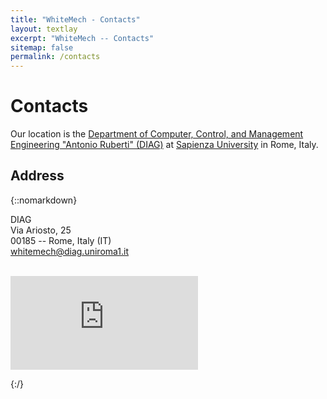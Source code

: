 ```yaml
---
title: "WhiteMech - Contacts"
layout: textlay
excerpt: "WhiteMech -- Contacts"
sitemap: false
permalink: /contacts
---
```


# Contacts

Our location is the
[Department of Computer, Control, and Management Engineering "Antonio Ruberti" (DIAG)](https://www.diag.uniroma1.it/en) at 
[Sapienza University](https://www.uniroma1.it/en/pagina-strutturale/home) in Rome, Italy.

## Address
{::nomarkdown} 

<p>
DIAG<br>
Via Ariosto, 25<br>
00185 -- Rome, Italy (IT)<br>
<a href="mailto:whitemech@diag.uniroma1.it">whitemech@diag.uniroma1.it</a>
<br><br>
<div class="iframe-rwd" width="600" height="450" >
<iframe id="contacts-map" src="https://www.google.com/maps/embed?pb=!1m18!1m12!1m3!1d2970.0863463563196!2d12.501433015435973!3d41.891000079221094!2m3!1f0!2f0!3f0!3m2!1i1024!2i768!4f13.1!3m3!1m2!1s0x132f61be821cd70d%3A0xfff541295115feea!2sDIAG%20Sapienza!5e0!3m2!1sit!2sit!4v1591164767785!5m2!1sit!2sit" 
    frameborder="0" scrolling="no" marginheight="0" marginwidth="0"
    style='max-width: 600px; max-height: 450px'>
</iframe>
</div>
<p>
{:/}



